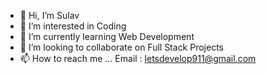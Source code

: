 - 👋 Hi, I’m Sulav
- 👀 I’m interested in Coding
- 🌱 I’m currently learning Web Development
- 💞️ I’m looking to collaborate on Full Stack Projects
- 📫 How to reach me ...
Email : letsdevelop911@gmail.com

<!---
letsdevelop911/letsdevelop911 is a ✨ special ✨ repository because its `README.md` (this file) appears on your GitHub profile.
You can click the Preview link to take a look at your changes.
--->
